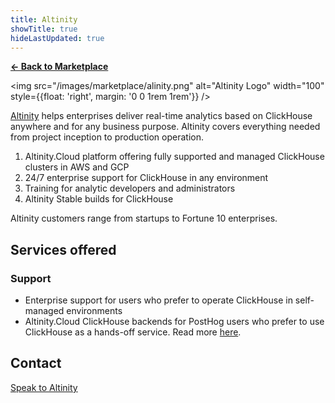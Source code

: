 ```yaml
---
title: Altinity
showTitle: true
hideLastUpdated: true
---
```


**[← Back to Marketplace](/marketplace)**

<img src="/images/marketplace/alinity.png" alt="Altinity Logo" width="100" style={{float: 'right', margin: '0 0 1rem 1rem'}} />

[Altinity](https://altinity.com) helps enterprises deliver real-time analytics based on ClickHouse anywhere and for any business purpose. Altinity covers everything needed from project inception to production operation.

1. Altinity.Cloud platform offering fully supported and managed ClickHouse clusters in AWS and GCP
2. 24/7 enterprise support for ClickHouse in any environment
3. Training for analytic developers and administrators
4. Altinity Stable builds for ClickHouse

Altinity customers range from startups to Fortune 10 enterprises.

## Services offered

### Support
- Enterprise support for users who prefer to operate ClickHouse in self-managed environments
- Altinity.Cloud ClickHouse backends for PostHog users who prefer to use ClickHouse as a hands-off service. Read more [here](/docs/self-host/configure/using-altinity-cloud).

## Contact

[Speak to Altinity](mailto:marketplace+altinity@posthog.com)
